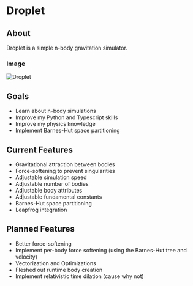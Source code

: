 # Droplet
## About
Droplet is a simple n-body gravitation simulator.
### Image
![Droplet](https://media.discordapp.net/attachments/463524755014811649/1156812128649490503/image.png?ex=651654c0&is=65150340&hm=f2b1b9df34bf7793d804e7ee3e0d63dfcd644ad2551ec6f7f4fba626644e2edc&=&width=1020&height=702)

## Goals
- Learn about n-body simulations
- Improve my Python and Typescript skills
- Improve my physics knowledge
- Implement Barnes-Hut space partitioning

## Current Features
- Gravitational attraction between bodies
- Force-softening to prevent singularities
- Adjustable simulation speed
- Adjustable number of bodies
- Adjustable body attributes
- Adjustable fundamental constants
- Barnes-Hut space partitioning
- Leapfrog integration

## Planned Features
- Better force-softening
- Implement per-body force softening (using the Barnes-Hut tree and velocity)
- Vectorization and Optimizations
- Fleshed out runtime body creation
- Implement relativistic time dilation (cause why not)
